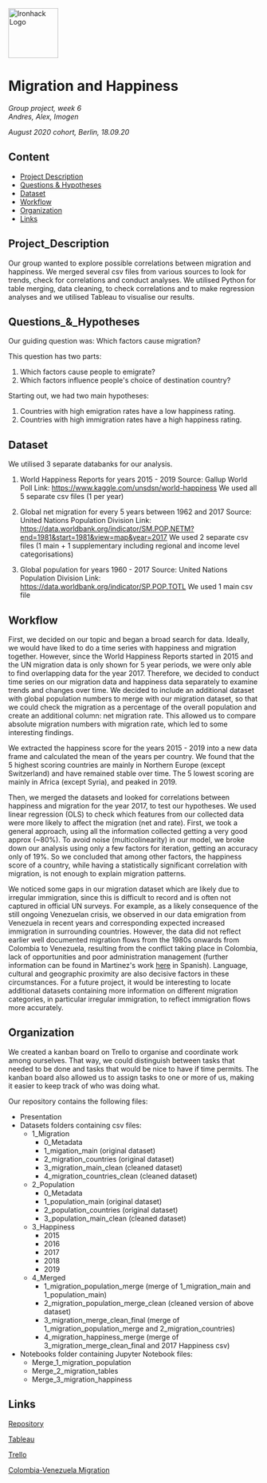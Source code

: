 <img src="https://bit.ly/2VnXWr2" alt="Ironhack Logo" width="100"/>

# Migration and Happiness

*Group project, week 6*  
*Andres, Alex, Imogen*

*August 2020 cohort, Berlin, 18.09.20*

## Content
- [Project Description](#Project_Description)  
- [Questions & Hypotheses](#Questions_&_Hypotheses)  
- [Dataset](#dataset)
- [Workflow](#workflow)
- [Organization](#organization)
- [Links](#links)

## Project_Description
Our group wanted to explore possible correlations between migration and happiness. We merged several csv files from various sources to look for trends, check for correlations and conduct analyses. We utilised Python for table merging, data cleaning, to check correlations and to make regression analyses and we utilised Tableau to visualise our results. 


## Questions_&_Hypotheses

Our guiding question was: Which factors cause migration?  

This question has two parts: 
1. Which factors cause people to emigrate?
2. Which factors influence people's choice of destination country? 

Starting out, we had two main hypotheses:
1. Countries with high emigration rates have a low happiness rating.
2. Countries with high immigration rates have a high happiness rating.


## Dataset
We utilised 3 separate databanks for our analysis.

1. World Happiness Reports for years 2015 - 2019
Source: Gallup World Poll
Link: https://www.kaggle.com/unsdsn/world-happiness
We used all 5 separate csv files (1 per year)

2. Global net migration for every 5 years between 1962 and 2017
Source: United Nations Population Division
Link: https://data.worldbank.org/indicator/SM.POP.NETM?end=1981&start=1981&view=map&year=2017
We used 2 separate csv files (1 main + 1 supplementary including regional and income level categorisations)

3. Global population for years 1960 - 2017
Source: United Nations Population Division
Link: https://data.worldbank.org/indicator/SP.POP.TOTL
We used 1 main csv file

## Workflow

First, we decided on our topic and began a broad search for data. Ideally, we would have liked to do a time series with happiness and migration together. However, since the World Happiness Reports started in 2015 and the UN migration data is only shown for 5 year periods, we were only able to find overlapping data for the year 2017. Therefore, we decided to conduct time series on our migration data and happiness data separately to examine trends and changes over time. We decided to include an additional dataset with global population numbers to merge with our migration dataset, so that we could check the migration as a percentage of the overall population and create an additional column: net migration rate. This allowed us to compare absolute migration numbers with migration rate, which led to some interesting findings. 

We extracted the happiness score for the years 2015 - 2019 into a new data frame and calculated the mean of the years per country. We found that the 5 highest scoring countries are mainly in Northern Europe (except Switzerland) and have remained stable over time. The 5 lowest scoring are mainly in Africa (except Syria), and peaked in 2019. 

Then, we merged the datasets and looked for correlations between happiness and migration for the year 2017, to test our hypotheses. We used linear regression (OLS) to check which features from our collected data were more likely to affect the migration (net and rate). First, we took a general approach, using all the information collected getting a very good approx (~80%). To avoid noise (multicolinearity) in our model, we broke down our analysis using only a few factors for iteration, getting an accuracy only of 19%. So we concluded that among other factors, the happiness score of a country, while having a statistically significant correlation with migration, is not enough to explain migration patterns.

We noticed some gaps in our migration dataset which are likely due to irregular immigration, since this is difficult to record and is often not captured in official UN surveys. For example, as a likely consequence of the still ongoing Venezuelan crisis, we observed in our data emigration from Venezuela in recent years and corresponding expected increased immigration in surrounding countries. However, the data did not reflect earlier well documented migration flows from the 1980s onwards from Colombia to Venezuela, resulting from the conflict taking place in Colombia, lack of opportunities and poor administration management (further information can be found in Martinez's work [here](https://repository.ucatolica.edu.co/bitstream/10983/3107/4/TESINA%20EL%20PROCESO%20MIGRATORIO%20ENTRE%20COLOMBIA%20Y%20VENEZUELA%201989%202014%20%20PRINCIPALES%20CAUSAS%20Y%20EFECTOS%20P.pdf) in Spanish). Language, cultural and geographic proximity are also decisive factors in these circumstances. 
For a future project, it would be interesting to locate additional datasets containing more information on different migration categories, in particular irregular immigration, to reflect immigration flows more accurately. 


## Organization

We created a kanban board on Trello to organise and coordinate work among ourselves. That way, we could distinguish between tasks that needed to be done and tasks that would be nice to have if time permits. The kanban board also allowed us to assign tasks to one or more of us, making it easier to keep track of who was doing what. 

Our repository contains the following files:
- Presentation
- Datasets folders containing csv files: 
  - 1_Migration
    - 0_Metadata
    - 1_migation_main (original dataset)
    - 2_migration_countries (original dataset)
    - 3_migration_main_clean (cleaned dataset)
    - 4_migration_countries_clean (cleaned dataset)
  - 2_Population
    - 0_Metadata
    - 1_population_main (original dataset)
    - 2_population_countries (original dataset)
    - 3_population_main_clean (cleaned dataset)
  - 3_Happiness
    - 2015
    - 2016
    - 2017
    - 2018
    - 2019
  - 4_Merged
    - 1_migration_population_merge (merge of 1_migration_main and 1_population_main)
    - 2_migration_population_merge_clean (cleaned version of above dataset)
    - 3_migration_merge_clean_final (merge of 1_migration_population_merge and 2_migration_countries)
    - 4_migration_happiness_merge (merge of 3_migration_merge_clean_final and 2017 Happiness csv)
- Notebooks folder containing Jupyter Notebook files:
  - Merge_1_migration_population
  - Merge_2_migration_tables
  - Merge_3_migration_happiness


## Links

[Repository](https://github.com/imogen-rickert/migration_happiness)  

[Tableau](https://public.tableau.com/profile/imogen.rickert#!/vizhome/Migration_happiness/Story1?publish=yes)  

[Trello](https://trello.com/b/rFmUeEsa/migration-happiness)

[Colombia-Venezuela Migration](https://reliefweb.int/sites/reliefweb.int/files/resources/Venezuela%20Migration%20Crisis%20in%20Colombia.pdf) 
